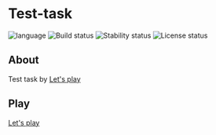 # Test-task #

![language](https://img.shields.io/badge/code-es6-green.svg)
![Build status](https://img.shields.io/badge/build-passing-green.svg)
![Stability status](https://img.shields.io/badge/stability-stable-green.svg)
![License status](https://img.shields.io/badge/license-Beerware-green.svg)


About
------------
Test task by [Let's play](https://drive.google.com/file/d/17Dl4rjo0l2D83olU1yYjUTQuVUeVgrHW/view)


Play
------------
[Let's play](http://js.otrisovano.ru/tests/210224_playrixTest/01/)